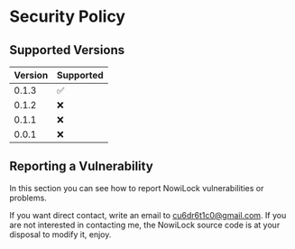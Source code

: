 # Security Policy

## Supported Versions

| Version | Supported          |
| ------- | ------------------ |
|  0.1.3  | :white_check_mark: |
|  0.1.2  | :x: |
|  0.1.1  | :x: |
|  0.0.1  | :x: |



## Reporting a Vulnerability

In this section you can see how to report NowiLock vulnerabilities or problems.

If you want direct contact, write an email to cu6dr6t1c0@gmail.com.
If you are not interested in contacting me, the NowiLock source code is at your disposal to modify it, enjoy.

